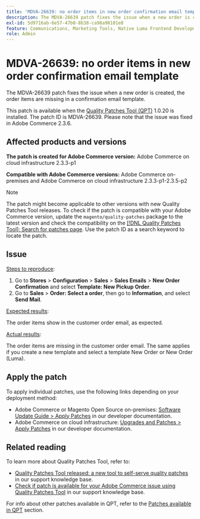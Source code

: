 ```yaml
---
title: 'MDVA-26639: no order items in new order confirmation email template'
description: The MDVA-26639 patch fixes the issue when a new order is created, the order items are missing in a confirmation email template.
exl-id: 5d9716ab-6e57-47b0-8b38-ca98a98101e8
feature: Communications, Marketing Tools, Native Luma Frontend Development, Orders
role: Admin
---
```

# MDVA-26639: no order items in new order confirmation email template

The MDVA-26639 patch fixes the issue when a new order is created, the order items are missing in a confirmation email template.

This patch is available when the [Quality Patches Tool (QPT)](/help/announcements/adobe-commerce-announcements/magento-quality-patches-released-new-tool-to-self-serve-quality-patches.md) 1.0.20 is installed. The patch ID is MDVA-26639. Please note that the issue was fixed in Adobe Commerce 2.3.6.

## Affected products and versions

 **The patch is created for Adobe Commerce version:** Adobe Commerce on cloud infrastructure 2.3.3-p1

 **Compatible with Adobe Commerce versions:** Adobe Commerce on-premises and Adobe Commerce on cloud infrastructure 2.3.3-p1-2.3.5-p2

>[!NOTE]
>
>The patch might become applicable to other versions with new Quality Patches Tool releases. To check if the patch is compatible with your Adobe Commerce version, update the `magento/quality-patches` package to the latest version and check the compatibility on the [[!DNL Quality Patches Tool]: Search for patches page](https://devdocs.magento.com/quality-patches/tool.html#patch-grid). Use the patch ID as a search keyword to locate the patch.

## Issue

 <u>Steps to reproduce</u>:

1. Go to **Stores** > **Configuration** > **Sales** > **Sales Emails** > **New Order Confirmation** and select **Template: New Pickup Order**.
1. Go to **Sales** > **Order: Select a order**, then go to **Information**, and select **Send Mail**.

 <u>Expected results</u>:

The order items show in the customer order email, as expected.

 <u>Actual results</u>:

The order items are missing in the customer order email. The same applies if you create a new template and select a template New Order or New Order (Luma).

## Apply the patch

To apply individual patches, use the following links depending on your deployment method:

* Adobe Commerce or Magento Open Source on-premises: [Software Update Guide > Apply Patches](https://devdocs.magento.com/guides/v2.4/comp-mgr/patching/mqp.html) in our developer documentation.
* Adobe Commerce on cloud infrastructure: [Upgrades and Patches > Apply Patches](https://devdocs.magento.com/cloud/project/project-patch.html) in our developer documentation.

## Related reading

To learn more about Quality Patches Tool, refer to:

* [Quality Patches Tool released: a new tool to self-serve quality patches](/help/announcements/adobe-commerce-announcements/magento-quality-patches-released-new-tool-to-self-serve-quality-patches.md) in our support knowledge base.
* [Check if patch is available for your Adobe Commerce issue using Quality Patches Tool](/help/support-tools/patches-available-in-qpt-tool/check-patch-for-magento-issue-with-magento-quality-patches.md) in our support knowledge base.

For info about other patches available in QPT, refer to the [Patches available in QPT](https://support.magento.com/hc/en-us/sections/360010506631-Patches-available-in-MQP-tool-) section.
